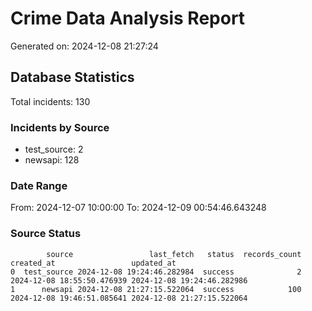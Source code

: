 # Crime Data Analysis Report

Generated on: 2024-12-08 21:27:24

## Database Statistics

Total incidents: 130

### Incidents by Source

- test_source: 2
- newsapi: 128

### Date Range

From: 2024-12-07 10:00:00
To: 2024-12-09 00:54:46.643248

### Source Status

```
        source                 last_fetch   status  records_count                 created_at                 updated_at
0  test_source 2024-12-08 19:24:46.282984  success              2 2024-12-08 18:55:50.476939 2024-12-08 19:24:46.282986
1      newsapi 2024-12-08 21:27:15.522064  success            100 2024-12-08 19:46:51.085641 2024-12-08 21:27:15.522064
```
